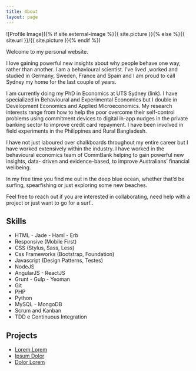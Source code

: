 ```yaml
---
title: About
layout: page
---
```

![Profile Image]({% if site.external-image %}{{ site.picture }}{% else %}{{ site.url }}/{{ site.picture }}{% endif %})

<p>Welcome to my personal website. 

I love gaining powerful new insights about why people behave one way, rather than another. I am a behavioural scientist. I’ve lived ,worked and studied in Germany, Sweden, France and Spain and I am proud to call Sydney my home for the last couple of years.

I am currently doing my PhD in Economics at UTS Sydney (link). I have specialized in Behavioural and Experimental Economics but I double in Development Economics and Applied Microeconomics. My research interests range from how to help the poor overcome their self-control problems using commitment devices to digital in-app nudges in the private banking sector to improve credit card repayment. I have been involved in field experiments in the Philippines and Rural Bangladesh.

I have not just laboured over chalkboards throughout my entire career but I have worked extensively within the industry. I have worked in the behavioural economics team of CommBank helping to gain powerful new insights, data- driven and evidence-based, to improve Australians’ financial wellbeing.

In my free time you find me out in the deep blue ocean, whether that’d be surfing, spearfishing or just exploring some new beaches. 

Feel free to reach out if you are interested in collaborating, need help with a project or just want to go for a surf..</p>

<h2>Skills</h2>

<ul class="skill-list">
	<li>HTML - Jade - Haml - Erb</li>
	<li>Responsive (Mobile First)</li>
	<li>CSS (Stylus, Sass, Less)</li>
	<li>Css Frameworks (Bootstrap, Foundation)</li>
	<li>Javascript (Design Patterns, Testes)</li>
	<li>NodeJS</li>
	<li>AngularJS - ReactJS</li>
	<li>Grunt - Gulp - Yeoman</li>
	<li>Git</li>
	<li>PHP</li>
	<li>Python</li>
	<li>MySQL - MongoDB</li>
	<li>Scrum and Kanban</li>
	<li>TDD e Continuous Integration</li>
</ul>

<h2>Projects</h2>

<ul>
	<li><a href="https://github.com/">Lorem Lorem</a></li>
	<li><a href="https://github.com/">Ipsum Dolor</a></li>
	<li><a href="https://github.com/">Dolor Lorem</a></li>
</ul>
